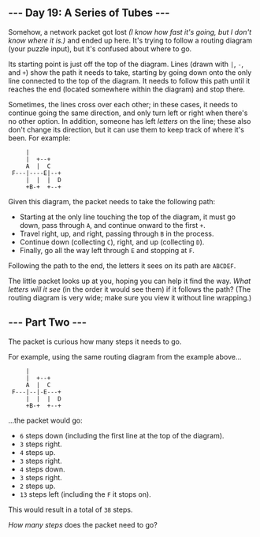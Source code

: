 \-\-\- Day 19: A Series of Tubes ---
------------------------------------

Somehow, a network packet got lost _(I know how fast it's going, but I don't know where it is.)_ and ended up here. It's trying to follow a routing diagram (your puzzle input), but it's confused about where to go.

Its starting point is just off the top of the diagram. Lines (drawn with `|`, `-`, and `+`) show the path it needs to take, starting by going down onto the only line connected to the top of the diagram. It needs to follow this path until it reaches the end (located somewhere within the diagram) and stop there.

Sometimes, the lines cross over each other; in these cases, it needs to continue going the same direction, and only turn left or right when there's no other option. In addition, someone has left _letters_ on the line; these also don't change its direction, but it can use them to keep track of where it's been. For example:

         |          
         |  +--+    
         A  |  C    
     F---|----E|--+ 
         |  |  |  D 
         +B-+  +--+ 
    
    

Given this diagram, the packet needs to take the following path:

*   Starting at the only line touching the top of the diagram, it must go down, pass through `A`, and continue onward to the first `+`.
*   Travel right, up, and right, passing through `B` in the process.
*   Continue down (collecting `C`), right, and up (collecting `D`).
*   Finally, go all the way left through `E` and stopping at `F`.

Following the path to the end, the letters it sees on its path are `ABCDEF`.

The little packet looks up at you, hoping you can help it find the way. _What letters will it see_ (in the order it would see them) if it follows the path? (The routing diagram is very wide; make sure you view it without line wrapping.)

\-\-\- Part Two ---
-------------------

The packet is curious how many steps it needs to go.

For example, using the same routing diagram from the example above...

         |          
         |  +--+    
         A  |  C    
     F---|--|-E---+ 
         |  |  |  D 
         +B-+  +--+ 
    
    

...the packet would go:

*   `6` steps down (including the first line at the top of the diagram).
*   `3` steps right.
*   `4` steps up.
*   `3` steps right.
*   `4` steps down.
*   `3` steps right.
*   `2` steps up.
*   `13` steps left (including the `F` it stops on).

This would result in a total of `38` steps.

_How many steps_ does the packet need to go?